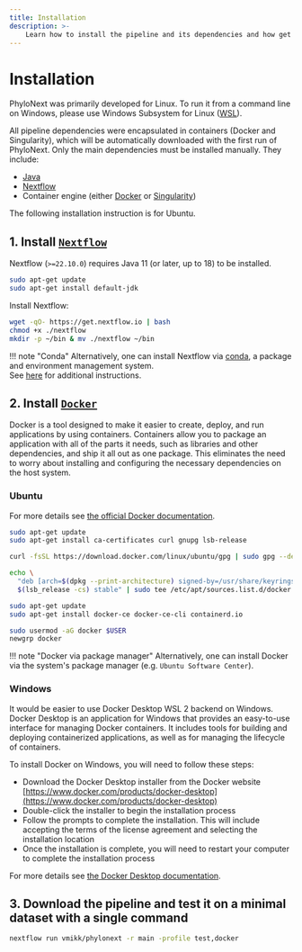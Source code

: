 ```yaml
---
title: Installation
description: >-
    Learn how to install the pipeline and its dependencies and how get started using PhyloNext for your analyses.
---
```


# Installation

PhyloNext was primarily developed for Linux. To run it from a command line on Windows, please use Windows Subsystem for Linux ([WSL](https://learn.microsoft.com/en-us/windows/wsl/install)).

All pipeline dependencies were encapsulated in containers (Docker and Singularity), which will be automatically downloaded with the first run of PhyloNext. Only the main dependencies must be installed manually. They include:  

- [Java](https://www.oracle.com/java/technologies/downloads/)  
- [Nextflow](https://www.nextflow.io/)  
- Container engine (either [Docker](https://docker.com/) or [Singularity](https://docs.sylabs.io/guides/latest/user-guide/))  

The following installation instruction is for Ubuntu.

## 1. Install [`Nextflow`](https://www.nextflow.io/docs/latest/getstarted.html#installation) 

Nextflow (`>=22.10.0`) requires Java 11 (or later, up to 18) to be installed.

``` bash
sudo apt-get update
sudo apt-get install default-jdk
```

Install Nextflow:

``` bash
wget -qO- https://get.nextflow.io | bash
chmod +x ./nextflow
mkdir -p ~/bin & mv ./nextflow ~/bin
```

!!! note "Conda"
    Alternatively, one can install Nextflow via [conda](https://docs.conda.io/en/latest/),
    a package and environment management system.  
    See [here](https://anaconda.org/bioconda/nextflow) for additional instructions.



## 2. Install [`Docker`](https://docs.docker.com/engine/installation/)

Docker is a tool designed to make it easier to create, deploy, and run applications by using containers. 
Containers allow you to package an application with all of the parts it needs, such as libraries and other dependencies, 
and ship it all out as one package. This eliminates the need to worry about installing and configuring the necessary dependencies on the host system.

### Ubuntu

For more details see [the official Docker documentation](https://docs.docker.com/engine/install/ubuntu/).

``` bash
sudo apt-get update
sudo apt-get install ca-certificates curl gnupg lsb-release

curl -fsSL https://download.docker.com/linux/ubuntu/gpg | sudo gpg --dearmor -o /usr/share/keyrings/docker-archive-keyring.gpg

echo \
  "deb [arch=$(dpkg --print-architecture) signed-by=/usr/share/keyrings/docker-archive-keyring.gpg] https://download.docker.com/linux/ubuntu \
  $(lsb_release -cs) stable" | sudo tee /etc/apt/sources.list.d/docker.list > /dev/null

sudo apt-get update
sudo apt-get install docker-ce docker-ce-cli containerd.io

sudo usermod -aG docker $USER
newgrp docker
```

!!! note "Docker via package manager"
    Alternatively, one can install Docker via the system's package manager (e.g. `Ubuntu Software Center`).


### Windows

It would be easier to use Docker Desktop WSL 2 backend on Windows. 
Docker Desktop is an application for Windows that provides an easy-to-use interface for managing Docker containers. 
It includes tools for building and deploying containerized applications, as well as for managing the lifecycle of containers.

To install Docker on Windows, you will need to follow these steps:  

- Download the Docker Desktop installer from the Docker website [https://www.docker.com/products/docker-desktop](https://www.docker.com/products/docker-desktop)  
- Double-click the installer to begin the installation process  
- Follow the prompts to complete the installation. This will include accepting the terms of the license agreement and selecting the installation location  
- Once the installation is complete, you will need to restart your computer to complete the installation process  

For more details see [the Docker Desktop documentation](https://docs.docker.com/desktop/windows/wsl/).

## 3. Download the pipeline and test it on a minimal dataset with a single command

``` bash
nextflow run vmikk/phylonext -r main -profile test,docker
```
